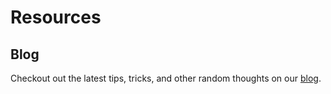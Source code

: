 # Resources

## Blog

Checkout out the latest tips, tricks, and other random thoughts on our [blog](https://medium.com/statengine).
